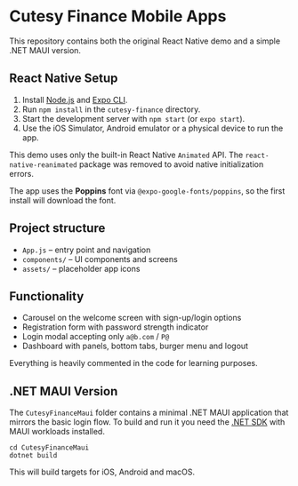 # Cutesy Finance Mobile Apps

This repository contains both the original React Native demo and a simple .NET MAUI version.

## React Native Setup

1. Install [Node.js](https://nodejs.org/) and [Expo CLI](https://docs.expo.dev/get-started/installation/).
2. Run `npm install` in the `cutesy-finance` directory.
3. Start the development server with `npm start` (or `expo start`).
4. Use the iOS Simulator, Android emulator or a physical device to run the app.

This demo uses only the built-in React Native `Animated` API. The
`react-native-reanimated` package was removed to avoid native initialization
errors.

The app uses the **Poppins** font via `@expo-google-fonts/poppins`, so the first install will download the font.

## Project structure

- `App.js` – entry point and navigation
- `components/` – UI components and screens
- `assets/` – placeholder app icons

## Functionality

- Carousel on the welcome screen with sign-up/login options
- Registration form with password strength indicator
- Login modal accepting only `a@b.com` / `P@`
- Dashboard with panels, bottom tabs, burger menu and logout

Everything is heavily commented in the code for learning purposes.

## .NET MAUI Version

The `CutesyFinanceMaui` folder contains a minimal .NET MAUI application that mirrors the basic login flow. To build and run it you need the [.NET SDK](https://dotnet.microsoft.com/) with MAUI workloads installed.

```
cd CutesyFinanceMaui
dotnet build
```

This will build targets for iOS, Android and macOS.
